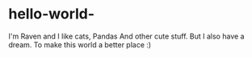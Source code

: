 # hello-world-


I'm Raven and I like cats, Pandas And other cute stuff. 
But I also have a dream.
To make this world a better place :)
